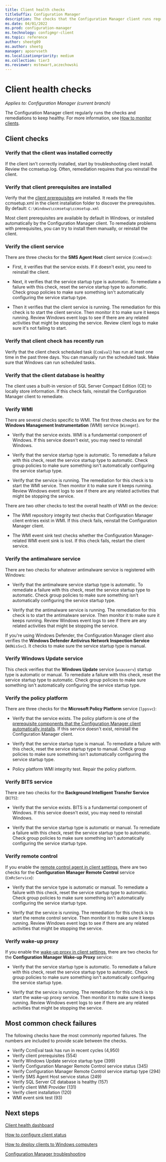 ```yaml
---
title: Client health checks
titleSuffix: Configuration Manager
description: The checks that the Configuration Manager client runs regularly to keep healthy.
ms.date: 04/01/2022
ms.prod: configuration-manager
ms.technology: configmgr-client
ms.topic: reference
author: sheetg09
ms.author: sheetg
manager: apoorvseth
ms.localizationpriority: medium
ms.collection: tier3
ms.reviewer: mstewart,aczechowski
---
```


# Client health checks

*Applies to: Configuration Manager (current branch)*

The Configuration Manager client regularly runs the checks and remediations to keep healthy. For more information, see [How to monitor clients](monitor-clients.md).

## Client checks

### Verify that the client was installed correctly

<!--AD9CAF50-6602-4857-A9F4-64864EA30BDF-->

If the client isn't correctly installed, start by troubleshooting client install. Review the ccmsetup.log. Often, remediation requires that you reinstall the client.

### Verify that client prerequisites are installed

<!--2F373187-6295-4CBB-BE9E-8E43C459883A-->

Verify that the [client prerequisites](../deploy/prerequisites-for-deploying-clients-to-windows-computers.md) are installed. It reads the file ccmsetup.xml in the client installation folder to discover the prerequisites. By default: `C:\Windows\ccmsetup\ccmsetup.xml`

Most client prerequisites are available by default in Windows, or installed automatically by the Configuration Manager client. To remediate problems with prerequisites, you can try to install them manually, or reinstall the client.

### Verify the client service

There are three checks for the **SMS Agent Host** client service (`CcmExec`):

- First, it verifies that the service exists.<!--8883C683-04C8-4228-BB76-2EDD666BA781--> If it doesn't exist, you need to reinstall the client.

- Next, it verifies that the service startup type is automatic.<!--13F46523-5B82-417d-A363-A644E80CAD76--> To remediate a failure with this check, reset the service startup type to automatic. Check group policies to make sure something isn't automatically configuring the service startup type.

- Then it verifies that the client service is running.<!--70BECB51-44A1-4b46-8A23-6EA3D345B677--> The remediation for this check is to start the client service. Then monitor it to make sure it keeps running. Review Windows event logs to see if there are any related activities that might be stopping the service. Review client logs to make sure it's not failing to start.

### Verify that client check has recently run

<!--33F46523-5B82-417d-A363-A644E80CAD76-->

Verify that the client check scheduled task (`CcmEval`) has run at least one time in the past three days. You can manually run the scheduled task. Make sure that Windows can run scheduled tasks.

### Verify that the client database is healthy

<!--7B9F8FF6-EDF7-42CA-A67F-073A2E161C19-->

The client uses a built-in version of SQL Server Compact Edition (CE) to locally store information. If this check fails, reinstall the Configuration Manager client to remediate.

### Verify WMI

There are several checks specific to WMI. The first three checks are for the **Windows Management Instrumentation** (WMI) service (`Winmgmt`).

- Verify that the service exists.<!--4AB7D77D-3BB0-4EAB-BEFD-7C0F7DA10296--> WMI is a fundamental component of Windows. If this service doesn't exist, you may need to reinstall Windows.

- Verify that the service startup type is automatic.<!--518C0699-03F8-4F38-85C4-4D319EAEFC05--> To remediate a failure with this check, reset the service startup type to automatic. Check group policies to make sure something isn't automatically configuring the service startup type.

- Verify that the service is running.<!--7F4B6E15-2221-455B-9615-93C379E470D5--> The remediation for this check is to start the WMI service. Then monitor it to make sure it keeps running. Review Windows event logs to see if there are any related activities that might be stopping the service.

There are two other checks to test the overall health of WMI on the device:

- The WMI repository integrity test checks that Configuration Manager client entries exist in WMI.<!--A81778B5-9A1E-4A52-9C6E-6939CEFAA118--> If this check fails, reinstall the Configuration Manager client.

- The WMI event sink test checks whether the Configuration Manager-related WMI event sink is lost.<!--C35E790D-4C05-40A8-BB46-A68578966D19--> If this check fails, restart the client service.

### Verify the antimalware service

There are two checks for whatever antimalware service is registered with Windows:

- Verify that the antimalware service startup type is automatic.<!--09886543-BE8B-431F-BC00-7D917632E22C--> To remediate a failure with this check, reset the service startup type to automatic. Check group policies to make sure something isn't automatically configuring the service startup type.

- Verify that the antimalware service is running.<!--5B50566C-363E-4F1C-8A7D-6F2D2A51B142--> The remediation for this check is to start the antimalware service. Then monitor it to make sure it keeps running. Review Windows event logs to see if there are any related activities that might be stopping the service.

If you're using Windows Defender, the Configuration Manager client also verifies the **Windows Defender Antivirus Network Inspection Service** (`WdNisSvc`).<!--6BC824B4-BD8C-4779-BB10-ABDBCD5AFAEB--> It checks to make sure the service startup type is manual.

### Verify Windows Update service

This check verifies that the **Windows Update** service (`wuauserv`) startup type is automatic or manual.<!--E8030BE0-B773-4742-B6A1-0870CF139117,D6CB32EA-423D-44CB-9C58-97CE55D2148E--> To remediate a failure with this check, reset the service startup type to automatic. Check group policies to make sure something isn't automatically configuring the service startup type.

### Verify the policy platform

There are three checks for the **Microsoft Policy Platform** service (`lppsvc`):

- Verify that the service exists.<!--7EF00FDD-3DF0-496A-A999-AADD1B3016C1--> The policy platform is one of the [prerequisite components that the Configuration Manager client automatically installs](../deploy/prerequisites-for-deploying-clients-to-windows-computers.md#components-automatically-downloaded-during-installation). If this service doesn't exist, reinstall the Configuration Manager client.

- Verify that the service startup type is manual.<!--D9D0245D-0617-4C2F-8837-84A397AC5B22--> To remediate a failure with this check, reset the service startup type to manual. Check group policies to make sure something isn't automatically configuring the service startup type.

- Policy platform WMI integrity test.<!--0614757F-7AA6-4933-965B-06D6A8243D0B--> Repair the policy platform.<!-- need to validate with engineering whether this older process is valid and supported: http://sccmbrokeit.blogspot.com/2013/10/sccm-2012-client-troubleshooting.html -->

### Verify BITS service

There are two checks for the **Background Intelligent Transfer Service** (`BITS`):

- Verify that the service exists.<!--5CC6C949-5001-4765-84B4-DD4FDC1E6940--> BITS is a fundamental component of Windows. If this service doesn't exist, you may need to reinstall Windows.

- Verify that the service startup type is automatic or manual.<!--C6E29CF5-F9B2-450B-AE61-C4B256A75023--> To remediate a failure with this check, reset the service startup type to automatic. Check group policies to make sure something isn't automatically configuring the service startup type.

### Verify remote control

If you enable the [remote control agent in client settings](../deploy/about-client-settings.md#remote-tools), there are two checks for the **Configuration Manager Remote Control** service (`CmRcService`):

- Verify that the service type is automatic or manual.<!--9040BA8C-580D-4FCA-8846-BBD5F5BB1597--> To remediate a failure with this check, reset the service startup type to automatic. Check group policies to make sure something isn't automatically configuring the service startup type.

- Verify that the service is running.<!--9DCD49EF-E021-46FF-A777-49210B558527--> The remediation for this check is to start the remote control service. Then monitor it to make sure it keeps running. Review Windows event logs to see if there are any related activities that might be stopping the service.

### Verify wake-up proxy

If you enable the [wake-up proxy in client settings](../deploy/about-client-settings.md#power-management), there are two checks for the **Configuration Manager Wake-up Proxy** service:

- Verify that the service startup type is automatic.<!--934F12E3-295E-4BA0-AE0F-09859685720F--> To remediate a failure with this check, reset the service startup type to automatic. Check group policies to make sure something isn't automatically configuring the service startup type.

- Verify that the service is running.<!--43029EED-EB9D-4E35-A5F7-7FDD93EC8C57--> The remediation for this check is to start the wake-up proxy service. Then monitor it to make sure it keeps running. Review Windows event logs to see if there are any related activities that might be stopping the service.

<!-- need to confirm if these checks are still applicable

|WMI repository read and write test<!--14E6774A-1795-4E09-B17D-B6F36A124205--|Reset the WMI repository and reinstall the Configuration Manager client|Remediation of this client check is only performed on devices that run Windows Server 2003, Windows XP (64-bit) or earlier versions.|  

|Verify that the client WMI provider is healthy<!--690A959D-6210-4930-865F-E3BB82F02133--|Restart the Windows Management Instrumentation service|Remediation of this client check is only performed on devices that run Windows Server 2003, Windows XP (64-bit) or earlier.|

717C0799-02F8-2F38-25C4-2D319EAEFC07	Verify/Remediate Mobile Devices state.

 -->

## Most common check failures

The following checks have the most commonly reported failures. The numbers are included to provide scale between the checks.

- Verify CcmEval task has run in recent cycles (4,950)
- Verify client prerequisites (554)
- Verify Windows Update service startup type (399)
- Verify Configuration Manager Remote Control service status (345)
- Verify Configuration Manager Remote Control service startup type (294)
- Verify SMS Agent Host service status (249)
- Verify SQL Server CE database is healthy (157)
- Verify client WMI Provider (131)
- Verify client installation (120)
- WMI event sink test (93)

## Next steps

[Client health dashboard](client-health-dashboard.md)

[How to configure client status](../deploy/configure-client-status.md#automatic-remediation-exclusion)

[How to deploy clients to Windows computers](../deploy/deploy-clients-to-windows-computers.md)

[Configuration Manager troubleshooting](/troubleshoot/mem/configmgr/welcome-configuration-manager)

